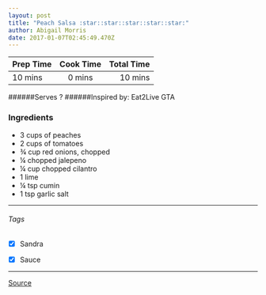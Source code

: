```yaml
---
layout: post
title: "Peach Salsa :star::star::star::star::star:"
author: Abigail Morris
date: 2017-01-07T02:45:49.470Z
---
```


| Prep Time  | Cook Time    | Total Time  |
| ---------- |:------------:| -----------:|
| 10 mins    | 0 mins      | 10 mins     |


######Serves ?
######Inspired by: Eat2Live GTA

### Ingredients

* 3 cups of peaches
* 2 cups of tomatoes
* ¾ cup red onions, chopped
* ¼ chopped jalepeno
* ¼ cup chopped cilantro
* 1 lime
* ¼ tsp cumin
* 1 tsp garlic salt


---

###### Tags
- [x] Sandra
- [x] Sauce


---

[Source](www.eat2livegta.com)

